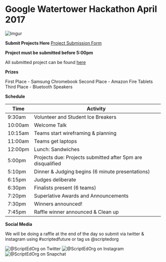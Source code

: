 # Google Watertower Hackathon April 2017
![Imgur](http://i.imgur.com/QOv1t3n.gif)

**Submit Projects Here**
[Project Submission Form](https://goo.gl/forms/4IxgEG7gRYPFoVuh1)

**Project must be submitted before 5:00pm**


All submitted project can be found [here](https://docs.google.com/spreadsheets/d/15jUwyNGHScwkGhPgCvgEcIX8KcU3CdQkgZFopcTk7qw/edit#gid=1749015189)

**Prizes**

First Place - Samsung Chromebook
Second Place - Amazon Fire Tablets
Third Place - Bluetooth Speakers



**Schedule**

Time                | Activity         
--------------------|------------------
9:30am              | Volunteer and Student Ice Breakers   
10:00am             | Welcome Talk    
10:15am             | Teams start wireframing & planning      
11:00am             | Teams get laptops  
12:00pm             | Lunch: Sandwiches   
5:00pm              | Projects due: Projects submitted after 5pm are disqualified
5:10pm              | Dinner & Judging begins (6 minute presentations)
6:15pm              | Judges deliberate   
6:30pm              | Finalists present (6 teams)  
7:20pm              | Superlative Awards and Announcements
7:30pm              | Winners announced!
7:45pm              | Raffle winner announced & Clean up 


**Social Media**

We will be doing a raffle at the end of the day so submit via twitter & instagram using #scriptedfuture or tag us @scriptedorg

![@ScriptEdOrg on Twitter](http://i.imgur.com/M3ofIpW.jpg) ![@ScriptEdOrg on Instagram](http://i.imgur.com/jYKXOgJ.jpg) ![@ScriptEdOrg on Snapchat](http://i.imgur.com/Y7kWLen.jpg)

